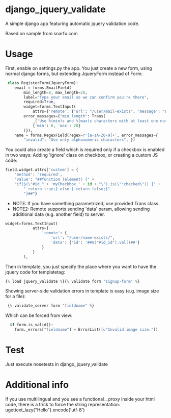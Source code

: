 django_jquery_validate
======================

A simple django app featuring automatic jquery validation code.

Based on sample from snarfu.com

Usage
=====
First, enable on settings.py the app.
You just create a new form, using normal django forms, but extending JqueryForm instead of Form:
```python
 class RegisterForm(JqueryForm):
    email = forms.EmailField(
        min_length=8, max_length=20,
        label="Type your email so we can confirm you're there",
        required=True,
        widget=forms.TextInput(
            attrs={'remote': {'url': "/user/mail-exists", 'message': "Email already taken"}}),
        error_messages={"min_length": Trans(
            _('Use %(min)s and %(max)s characters with at least one number'),
            {'min': 8, 'max': 20}
        )}),
    name = forms.RegexField(regex=r'[a-zA-Z0-9]+', error_messages={
        "invalid": "Use only alphanumeric characters", })
```

You could also create a field which is required only if a checkbox is enabled in two ways: Adding 'ignore' 
class on checkbox, or creating a custom JS code:
```python
field.widget.attrs['custom'] = {
    'method': 'required',
    'value': "##function (element) {" +
 	"if($(\"#id_" + 'myCheckbox_' + id + "\").is(\":checked\")) {" +
		" return true;} else { return false;}"
		"}##"}

```

* NOTE: If you have something parametrized, use provided Trans class.
* NOTE2: Remote supports sending 'data' param, allowing sending additional data (e.g. another field) to server.

```python
widget=forms.TextInput(
            attrs={
                'remote': {
                    'url': "/user/name-exists/",
                    'data': {'id': '##$("#id_id").val()##'}
                }
            }
        ),
```
Then in template, you just specify the place where you want to have the jquery code for templatetag:
```python
{% load jquery_validate %}{% validate form "signup-form" %}
```

Showing server-side validation errors in template is easy (e.g. image size for a file):
```python 
 {% validate_server form "fieldname" %}
```
Which can be forced from view:
```python 
  if form.is_valid():
    form._errors["fieldname"] = ErrorList([u"Invalid image size."])
```

Test
=====
Just execute nosetests in django_jquery_validate

Additional info
===============
If you use multilingual and you see a functional__proxy inside your html code, there is a trick to force the string representation:
ugettext_lazy("Hello").encode('utf-8')
